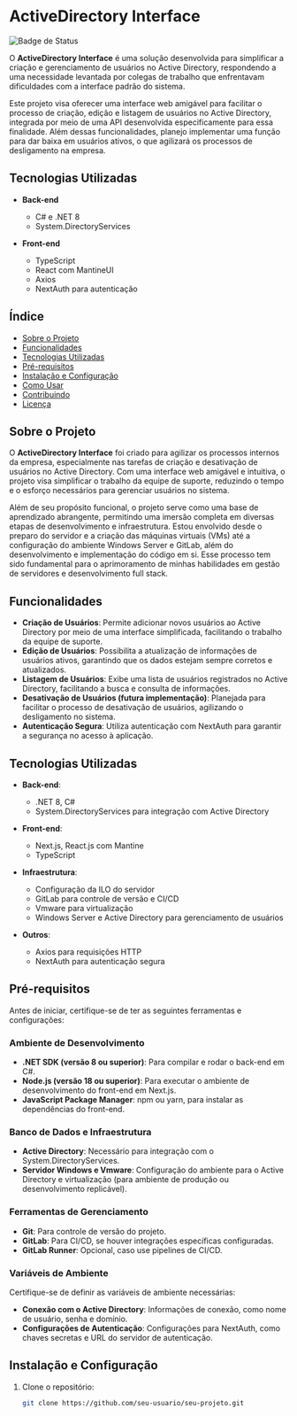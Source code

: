 # ActiveDirectory Interface

![Badge de Status](https://img.shields.io/badge/status-Em_Desenvolvimento-green)

O **ActiveDirectory Interface** é uma solução desenvolvida para simplificar a criação e gerenciamento de usuários no Active Directory, respondendo a uma necessidade levantada por colegas de trabalho que enfrentavam dificuldades com a interface padrão do sistema. 

Este projeto visa oferecer uma interface web amigável para facilitar o processo de criação, edição e listagem de usuários no Active Directory, integrada por meio de uma API desenvolvida especificamente para essa finalidade. Além dessas funcionalidades, planejo implementar uma função para dar baixa em usuários ativos, o que agilizará os processos de desligamento na empresa.

## Tecnologias Utilizadas

- **Back-end**
  - C# e .NET 8
  - System.DirectoryServices
  
- **Front-end**
  - TypeScript
  - React com MantineUI
  - Axios
  - NextAuth para autenticação



## Índice

- [Sobre o Projeto](#sobre-o-projeto)
- [Funcionalidades](#funcionalidades)
- [Tecnologias Utilizadas](#tecnologias-utilizadas)
- [Pré-requisitos](#pré-requisitos)
- [Instalação e Configuração](#instalação-e-configuração)
- [Como Usar](#como-usar)
- [Contribuindo](#contribuindo)
- [Licença](#licença)

## Sobre o Projeto

O **ActiveDirectory Interface** foi criado para agilizar os processos internos da empresa, especialmente nas tarefas de criação e desativação de usuários no Active Directory. Com uma interface web amigável e intuitiva, o projeto visa simplificar o trabalho da equipe de suporte, reduzindo o tempo e o esforço necessários para gerenciar usuários no sistema.

Além de seu propósito funcional, o projeto serve como uma base de aprendizado abrangente, permitindo uma imersão completa em diversas etapas de desenvolvimento e infraestrutura. Estou envolvido desde o preparo do servidor e a criação das máquinas virtuais (VMs) até a configuração do ambiente Windows Server e GitLab, além do desenvolvimento e implementação do código em si. Esse processo tem sido fundamental para o aprimoramento de minhas habilidades em gestão de servidores e desenvolvimento full stack.


## Funcionalidades

- **Criação de Usuários**: Permite adicionar novos usuários ao Active Directory por meio de uma interface simplificada, facilitando o trabalho da equipe de suporte.
- **Edição de Usuários**: Possibilita a atualização de informações de usuários ativos, garantindo que os dados estejam sempre corretos e atualizados.
- **Listagem de Usuários**: Exibe uma lista de usuários registrados no Active Directory, facilitando a busca e consulta de informações.
- **Desativação de Usuários (futura implementação)**: Planejada para facilitar o processo de desativação de usuários, agilizando o desligamento no sistema.
- **Autenticação Segura**: Utiliza autenticação com NextAuth para garantir a segurança no acesso à aplicação.


## Tecnologias Utilizadas

- **Back-end**: 
  - .NET 8, C#
  - System.DirectoryServices para integração com Active Directory
  
- **Front-end**: 
  - Next.js, React.js com Mantine
  - TypeScript
  
- **Infraestrutura**:
  - Configuração da ILO do servidor
  - GitLab para controle de versão e CI/CD
  - Vmware para virtualização
  - Windows Server e Active Directory para gerenciamento de usuários

- **Outros**:
  - Axios para requisições HTTP
  - NextAuth para autenticação segura


## Pré-requisitos

Antes de iniciar, certifique-se de ter as seguintes ferramentas e configurações:

### Ambiente de Desenvolvimento
- **.NET SDK (versão 8 ou superior)**: Para compilar e rodar o back-end em C#.
- **Node.js (versão 18 ou superior)**: Para executar o ambiente de desenvolvimento do front-end em Next.js.
- **JavaScript Package Manager**: npm ou yarn, para instalar as dependências do front-end.

### Banco de Dados e Infraestrutura
- **Active Directory**: Necessário para integração com o System.DirectoryServices.
- **Servidor Windows e Vmware**: Configuração do ambiente para o Active Directory e virtualização (para ambiente de produção ou desenvolvimento replicável).

### Ferramentas de Gerenciamento
- **Git**: Para controle de versão do projeto.
- **GitLab**: Para CI/CD, se houver integrações específicas configuradas.
- **GitLab Runner**: Opcional, caso use pipelines de CI/CD.

### Variáveis de Ambiente
Certifique-se de definir as variáveis de ambiente necessárias:
- **Conexão com o Active Directory**: Informações de conexão, como nome de usuário, senha e domínio.
- **Configurações de Autenticação**: Configurações para NextAuth, como chaves secretas e URL do servidor de autenticação.

## Instalação e Configuração

1. Clone o repositório:
   ```bash
   git clone https://github.com/seu-usuario/seu-projeto.git

